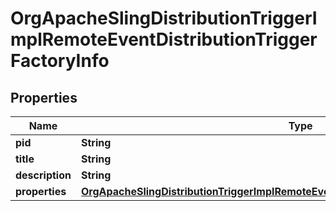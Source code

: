 

# OrgApacheSlingDistributionTriggerImplRemoteEventDistributionTriggerFactoryInfo

## Properties

Name | Type | Description | Notes
------------ | ------------- | ------------- | -------------
**pid** | **String** |  |  [optional]
**title** | **String** |  |  [optional]
**description** | **String** |  |  [optional]
**properties** | [**OrgApacheSlingDistributionTriggerImplRemoteEventDistributionTriggerFactoryProperties**](OrgApacheSlingDistributionTriggerImplRemoteEventDistributionTriggerFactoryProperties.md) |  |  [optional]



